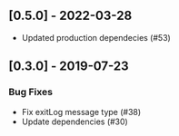 ## [0.5.0] - 2022-03-28

- Updated production dependecies (#53)
## [0.3.0] - 2019-07-23

### Bug Fixes

- Fix exitLog message type (#38)
- Update dependencies (#30)